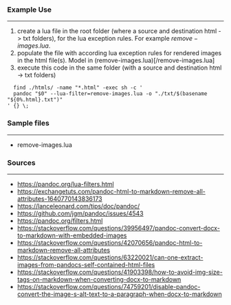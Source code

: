
### Example Use
-----------------------
1. create a lua file in the root folder (where a source and destination html -> txt folders), for the lua exception rules. For example $remove-images.lua$.
2. populate the file with according lua exception rules for rendered images in the html file(s). Model in (remove-images.lua)[/remove-images.lua]
3. execute this code in the same folder (with a source and destination html -> txt folders)
```
  find ./htmls/ -name "*.html" -exec sh -c '
  pandoc "$0" --lua-filter=remove-images.lua -o "./txt/$(basename "${0%.html}.txt")"
' {} \;
```


### Sample files
-------------------------
- remove-images.lua

### Sources
-------------

- https://pandoc.org/lua-filters.html
- https://exchangetuts.com/pandoc-html-to-markdown-remove-all-attributes-1640770143836173
- https://lanceleonard.com/tips/doc/pandoc/
- https://github.com/jgm/pandoc/issues/4543
- https://pandoc.org/filters.html
- https://stackoverflow.com/questions/39956497/pandoc-convert-docx-to-markdown-with-embedded-images
- https://stackoverflow.com/questions/42070656/pandoc-html-to-markdown-remove-all-attributes
- https://stackoverflow.com/questions/63220021/can-one-extract-images-from-pandocs-self-contained-html-files
- https://stackoverflow.com/questions/41903398/how-to-avoid-img-size-tags-on-markdown-when-converting-docx-to-markdown
- https://stackoverflow.com/questions/74759201/disable-pandoc-convert-the-image-s-alt-text-to-a-paragraph-when-docx-to-markdown
